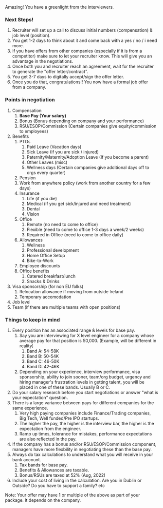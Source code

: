 Amazing! You have a greenlight from the interviewers.

### Next Steps!

1. Recruiter will set up a call to discuss initial numbers (compensation) & job level (position).
2. You get 1-2 days to think about it and come back with a yes / no / i need more.
3. If you have offers from other companies (especially if it is from a competitor) make sure to let your recruiter know.  This will give you an advantage in the negotiations.
4. Once both you and recruiter reach an agreement, wait for the recruiter to generate the "offer letter/contract".
5. You get 3-7 days to digitally accept/sign the offer letter.
6. Once you do that, congratulations!! You now have a formal job offer from a company.


### Points in negotiation

1. Compensation
    1. **Base Pay (Your salary)**
    2. Bonus (Bonus depending on company and your performance)
    3. RSU/ESOP/Commission (Certain companies give equity/commission to employees)
2. Benefits
    1. PTOs
        1. Paid Leave (Vacation days)
        2. Sick Leave (If you are sick / injured)
        3. Paternity/Maternity/Adoption Leave (If you become a parent)
        4. Other Leaves (misc)
        5. Wellness days (Certain companies give additional days off to orgs every quarter)
    2. Pension
    3. Work from anywhere policy (work from another country for a few days)
    4. Insurance
        1. Life (if you die)
        2. Medical (if you get sick/injured and need treatment)
        3. Dental
        4. Vision
    5. Office
        1. Remote (no need to come to office)
        2. Flexible (need to come to office 1-3 days a week/2 weeks)
        3. Required in Office (need to come to office daily)
    6. Allowances
        1. Wellness
        2. Professional development
        3. Home Office Setup
        4. Bike-to-Work
    7. Employee discounts
    8. Office benefits
        1. Catered breakfast/lunch
        2. Snacks & Drinks
3. Visa sponsorship (for non EU folks)
    1. Relocation allowance if moving from outside Ireland
    2. Temporary accomodation
4. Job level
5. Team (if there are multiple teams with open positions)



### Things to keep in mind

1. Every position has an associated range & levels for base pay.
    1. Say you are interviewing for X level engineer for a company whose average pay for that position is 50,000. (Example, will be different in reality)
        1. Band A: 54-58K
        2. Band B: 50-54K
        3. Band C: 46-50K
        4. Band D: 42-46K 
    2. Depending on your experience, interview performance, visa sponsorship, ability to join sooner, team/org budget, urgency and hiring manager's frustration levels in getting talent, you will be placed in one of these bands. Usually B or C.
2. Do your salary research before you start negotiations or answer "what is your expectation" question.
3. There is a large variance between pays for different companies for the same experience.
    1. Very high paying companies include Finance/Trading companies, Big Tech, Well funded/Pre IPO startups.
    2. The higher the pay, the higher is the interview bar, the higher is the expectation from the engineer.
    3. Ramp up times, tolerance for mistakes, performance expectations are also reflected in the pay.
4. If the company has a bonus and/or RSU/ESOP/Commission component, managers have more flexbility in negotiating these than the base pay.
5. Always do tax calculations to understand what you will receive in your bank account.
    1. Tax bands for base pay.
    2. Benefits & Allowances are taxable.
    3. Bonus/RSUs are taxed at 52% (Aug, 2022) 
6. Include your cost of living in the calculation. Are you in Dublin or Outside? Do you have to support a family? etc



Note: Your offer may have 1 or multiple of the above as part of your package. It depends on the company.